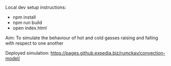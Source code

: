 Local dev setup instructions:
- npm install
- npm run build
- open index.html

Aim:
To simulate the behaviour of hot and cold gasses raising and falling with respect to one another

Deployed simulation:
https://pages.github.expedia.biz/rumckay/convection-model/
